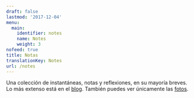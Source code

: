 ```yaml
---
draft: false
lastmod: '2017-12-04'
menu:
  main:
    identifier: notes
    name: Notes
    weight: 3
nofeed: true
title: Notas
translationKey: Notes
url: /notes
---
```


Una colección de instantáneas, notas y reflexiones, en su mayoría breves. Lo más extenso está en el [blog](/posts). También puedes ver únicamente las [fotos](/notes/snapshots).
